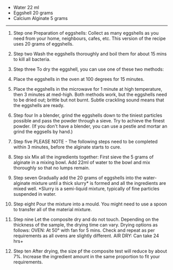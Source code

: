  - Water 22 ml
 - Eggshell 20 grams
 - Calcium Alginate 5 grams
--- 
1. Step one
Preparation of eggshells:
Collect as many eggshells as you need from your home, neighbours, cafes, etc.
This version of the recipe uses 20 grams of eggshells.

2. Step two
Wash the eggshells thoroughly and boil them for about 15 mins to kill all bacteria.

3. Step three
To dry the eggshell, you can use one of these two methods: 
1. Place the eggshells in the oven at 100 degrees for 15 minutes.
2. Place the eggshells in the microwave for 1 minute at high temperature, then 3 minutes at med-high.
Both methods work, but the eggshells need to be dried out; brittle but not burnt. Subtle crackling sound means that the eggshells are ready.

4. Step four
In a blender, grind the eggshells down to the tiniest particles possible and pass the powder through a sieve. Try to achieve the finest powder.
(If you don't have a blender, you can use a pestle and mortar an grind the eggsells by hand.)

5. Step five
PLEASE NOTE - The following steps need to be completed within 3 minutes, before the alginate starts to cure.

6. Step six
Mix all the ingredients together:
First sieve the 5 grams of alginate in a mixing bowl. Add 22ml of water to the bowl and mix thoroughly so that no lumps remain.

7. Step seven
Gradually add the 20 grams of eggshells into the water-alginate mixture until a thick slurry* is formed and all the ingredients are mixed well.
*Slurry is a semi-liquid mixture, typically of fine particles suspended in water.

8. Step eight
Pour the mixture into a mould. You might need to use a spoon to transfer all of the material mixture.

9. Step nine
Let the composite dry and do not touch. Depending on the thickness of the sample, the drying time can vary. Drying options as follows:
OVEN: At 50° with fan for 5 mins. Check and repeat as per requirements as all ovens are slightly different.
AIR DRY: Can take 24 hrs+

10. Step ten
After drying, the size pf the composite test will reduce by about 7%. Increase the ingredient amount in the same proportion to fit your requirements.
